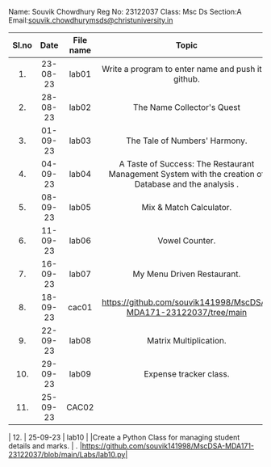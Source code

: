 Name: Souvik Chowdhury
Reg No: 23122037
Class: Msc Ds
Section:A
Email:souvik.chowdhurymsds@christuniversity.in


| Sl.no |   Date   | File name |                                                 Topic                                                 |                             Link                             |
| :---: | :------: | :-------: | :---------------------------------------------------------------------------------------------------: | :----------------------------------------------------------: |
|  1.   | 23-08-23 |   lab01   |                         Write a program to enter name and push it to github.                          | https://github.com/souvik141998/MscDSA-MDA171-23122037/blob/main/Labs/lab01.ipynb |
|  2.   | 28-08-23 |   lab02   |                   The Name Collector's Quest                   |https://github.com/souvik141998/MscDSA-MDA171-23122037/blob/main/Labs/lab02.ipynb |
|  3.   | 01-09-23 |   lab03   |                  The Tale of Numbers' Harmony.                   | https://github.com/souvik141998/MscDSA-MDA171-23122037/blob/main/Labs/lab03.ipynb |
|  4.   | 04-09-23 |   lab04   | A Taste of Success: The Restaurant Management System with the creation of Database and the analysis . | https://github.com/souvik141998/MscDSA-MDA171-23122037/blob/main/Labs/lab04.ipynb |
|  5.   | 08-09-23 |   lab05   |                                        Mix & Match Calculator.                                        | https://github.com/souvik141998/MscDSA-MDA171-23122037/tree/main/Labs/lab05 |
|  6.   | 11-09-23 |   lab06   |                                            Vowel Counter.                                             |https://github.com/souvik141998/MscDSA-MDA171-23122037/blob/main/Labs/lab06.ipynb |
|  7.   | 16-09-23 |   lab07   |                                            My Menu Driven Restaurant.                                           |https://github.com/souvik141998/MscDSA-MDA171-23122037/tree/main/Labs/lab07|
|  8.   | 18-09-23 |   cac01   |                                           https://github.com/souvik141998/MscDSA-MDA171-23122037/tree/main |
|  9.   | 22-09-23 |   lab08   |                                            Matrix Multiplication.                                           | Empty |
|  10.   | 29-09-23 |   lab09   |                                            Expense tracker class.                                           | https://github.com/souvik141998/MscDSA-MDA171-23122037/tree/main/Labs/lab09 |
|  11.   |25-09-23  |   CAC02   |                |https://github.com/souvik141998/MscDSA-MDA171-23122037/tree/main |

|  12.   | 25-09-23 |   lab10   |                                         |Create a Python Class for managing student details and marks.                                          |     .                                           |https://github.com/souvik141998/MscDSA-MDA171-23122037/blob/main/Labs/lab10.py|